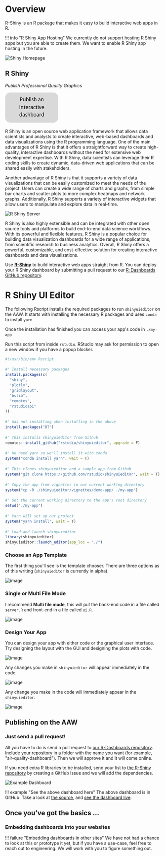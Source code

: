 # Overview

R-Shiny is an R package that makes it easy to build interactive web apps in R. 

<!--prettier-ignore-->
!!! info "R Shiny App Hosting"
    We currently do not support hosting R Shiny apps but you are able to create them. We want to enable R Shiny app hosting in the future.

![Shiny Homepage](../images/readme/shiny_ui.png)

## R Shiny

_Publish Professional Quality Graphics_

[![InteractiveDashboard](../images/InteractiveDashboard.PNG)](/2-Publishing/R-Shiny/)

R Shiny is an open source web application framework that allows data scientists and analysts to create interactive, web-based dashboards and data visualizations using the R programming language. One of the main advantages of R Shiny is that it offers a straightforward way to create high-quality, interactive dashboards without the need for extensive web development expertise. With R Shiny, data scientists can leverage their R coding skills to create dynamic, data-driven web applications that can be shared easily with stakeholders.

Another advantage of R Shiny is that it supports a variety of data visualizations that can be easily customized to meet the needs of the project. Users can create a wide range of charts and graphs, from simple bar charts and scatter plots to more complex heatmaps and network graphs. Additionally, R Shiny supports a variety of interactive widgets that allow users to manipulate and explore data in real-time.

![R Shiny Server](../images/readme/shiny_ui.png)

R Shiny is also highly extensible and can be integrated with other open source tools and platforms to build end-to-end data science workflows. With its powerful and flexible features, R Shiny is a popular choice for building data visualization dashboards for a wide range of applications, from scientific research to business analytics. Overall, R Shiny offers a powerful, customizable, and cost-effective solution for creating interactive dashboards and data visualizations.

Use **[R-Shiny](/2-Publishing/R-Shiny/)** to build interactive web apps straight from R. You can deploy your R Shiny dashboard by submitting a pull request to our [R-Dashboards GitHub repository](https://github.com/StatCan/R-dashboards).

# R Shiny UI Editor

The following Rscript installs the required packages to run `shinyuieditor` on the AAW. It starts with installing the necessary R packages and uses `conda` to install `yarn`.

Once the installation has finished you can access your app's code in `./my-app`

Run this script from inside `rstudio`. RStudio may ask for permission to open a new window if you have a popup blocker.

``` r title="setup-shinyuieditor.R" linenums="1"
#!/usr/bin/env Rscript

#' Install necessary packages
install.packages(c(
  "shiny",
  "plotly",
  "gridlayout",
  "bslib",
  "remotes",
  "rstudioapi"
))

#' Was not installing when installing in the above
install.packages("DT") 

#' This installs shinyuieditor from Github
remotes::install_github("rstudio/shinyuieditor", upgrade = F)

#' We need yarn so we'll install it with conda
system("conda install yarn", wait = T)

#' This clones shinyuieditor and a sample app from Github
system("git clone https://github.com/rstudio/shinyuieditor", wait = T)

#' Copy the app from vignettes to our current working directory
system("cp -R ./shinyuieditor/vignettes/demo-app/ ./my-app")

#' Set the current working directory to the app's root directory
setwd("./my-app")

#' Yarn will set up our project
system("yarn install", wait = T)

#' Load and launch shinyuieditor
library(shinyuieditor)
shinyuieditor::launch_editor(app_loc = "./")
```

### Choose an App Template

The first thing you'll see is the template chooser. There are three options as of this writing (`shinyuieditor` is currently in alpha).

![image](https://user-images.githubusercontent.com/8212170/229583104-9404ad01-26cd-4260-bce6-6fe32ffab7d8.png)

### Single or Multi File Mode

I recommend **Multi file mode**, this will put the back-end code in a file called `server.R` and front-end in a file called `ui.R`.

![image](https://user-images.githubusercontent.com/8212170/229584803-452bcdb9-4aa6-4902-805e-845d0b939016.png)

### Design Your App

You can design your app with either code or the graphical user interface. Try designing the layout with the GUI and designing the plots with code.

![image](https://user-images.githubusercontent.com/8212170/229589867-19bf334c-4789-4228-99ec-44583b119e29.png)

Any changes you make in `shinyuieditor` will appear immediately in the code. 

![image](https://user-images.githubusercontent.com/8212170/229637808-38dc0ed3-902a-44db-bfa0-193ef25af6ca.png)

Any change you make in the code will immediately appear in the `shinyuieditor`.

![image](https://user-images.githubusercontent.com/8212170/229637972-b4a263f5-27f0-4160-8b43-9250ace72999.png)

## Publishing on the AAW

### Just send a pull request!

All you have to do is send a pull request to [our R-Dashboards repository](https://github.com/StatCan/R-dashboards). Include your repository in a folder with the name you want (for example, "air-quality-dashboard"). Then we will approve it and it will come online.

If you need extra R libraries to be installed, send your list to [the R-Shiny repository](https://github.com/StatCan/shiny) by creating a GitHub Issue and we will add the dependencies.

![Example Dashboard](../images/example_shiny_dashboard.png)

<!--prettier-ignore-->
!!! example "See the above dashboard here"
    The above dashboard is in GitHub. Take a look at [the source](https://github.com/StatCan/R-dashboards/tree/master/bus-dashboard), and [see the dashboard live](https://shiny.covid.cloud.statcan.ca/bus-dashboard).

## Once you've got the basics ...

### Embedding dashboards into your websites

<!--prettier-ignore-->
!!! failure "Embedding dashboards in other sites"
    We have not had a chance to look at this or prototype it yet, but if you have a use-case, feel free to reach out to engineering. We will work with you to figure something out.
